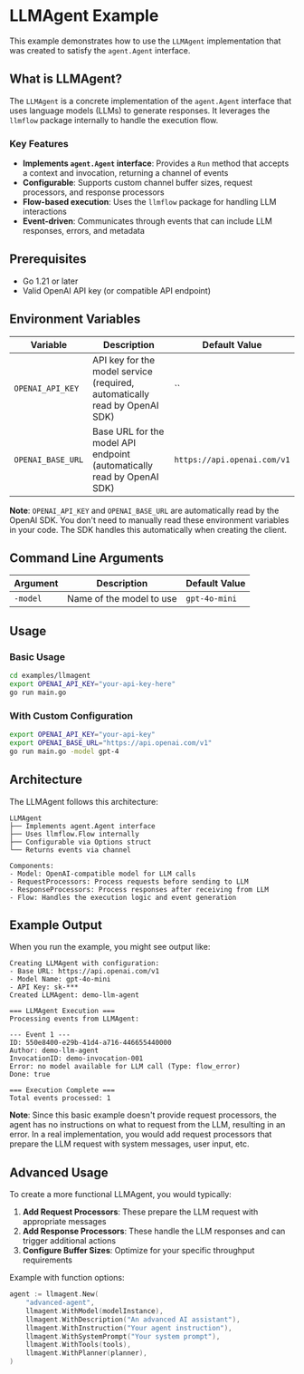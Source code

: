 # LLMAgent Example

This example demonstrates how to use the `LLMAgent` implementation that was created to satisfy the `agent.Agent` interface.

## What is LLMAgent?

The `LLMAgent` is a concrete implementation of the `agent.Agent` interface that uses language models (LLMs) to generate responses. It leverages the `llmflow` package internally to handle the execution flow.

### Key Features

- **Implements `agent.Agent` interface**: Provides a `Run` method that accepts a context and invocation, returning a channel of events
- **Configurable**: Supports custom channel buffer sizes, request processors, and response processors
- **Flow-based execution**: Uses the `llmflow` package for handling LLM interactions
- **Event-driven**: Communicates through events that can include LLM responses, errors, and metadata

## Prerequisites

- Go 1.21 or later
- Valid OpenAI API key (or compatible API endpoint)

## Environment Variables

| Variable          | Description                                                                | Default Value               |
| ----------------- | -------------------------------------------------------------------------- | --------------------------- |
| `OPENAI_API_KEY`  | API key for the model service (required, automatically read by OpenAI SDK) | ``                          |
| `OPENAI_BASE_URL` | Base URL for the model API endpoint (automatically read by OpenAI SDK)     | `https://api.openai.com/v1` |

**Note**: `OPENAI_API_KEY` and `OPENAI_BASE_URL` are automatically read by the OpenAI SDK. You don't need to manually read these environment variables in your code. The SDK handles this automatically when creating the client.

## Command Line Arguments

| Argument | Description              | Default Value |
| -------- | ------------------------ | ------------- |
| `-model` | Name of the model to use | `gpt-4o-mini` |

## Usage

### Basic Usage

```bash
cd examples/llmagent
export OPENAI_API_KEY="your-api-key-here"
go run main.go
```

### With Custom Configuration

```bash
export OPENAI_API_KEY="your-api-key"
export OPENAI_BASE_URL="https://api.openai.com/v1"
go run main.go -model gpt-4
```

## Architecture

The LLMAgent follows this architecture:

```
LLMAgent
├── Implements agent.Agent interface
├── Uses llmflow.Flow internally
├── Configurable via Options struct
└── Returns events via channel

Components:
- Model: OpenAI-compatible model for LLM calls
- RequestProcessors: Process requests before sending to LLM
- ResponseProcessors: Process responses after receiving from LLM
- Flow: Handles the execution logic and event generation
```

## Example Output

When you run the example, you might see output like:

```
Creating LLMAgent with configuration:
- Base URL: https://api.openai.com/v1
- Model Name: gpt-4o-mini
- API Key: sk-***
Created LLMAgent: demo-llm-agent

=== LLMAgent Execution ===
Processing events from LLMAgent:

--- Event 1 ---
ID: 550e8400-e29b-41d4-a716-446655440000
Author: demo-llm-agent
InvocationID: demo-invocation-001
Error: no model available for LLM call (Type: flow_error)
Done: true

=== Execution Complete ===
Total events processed: 1
```

**Note**: Since this basic example doesn't provide request processors, the agent has no instructions on what to request from the LLM, resulting in an error. In a real implementation, you would add request processors that prepare the LLM request with system messages, user input, etc.

## Advanced Usage

To create a more functional LLMAgent, you would typically:

1. **Add Request Processors**: These prepare the LLM request with appropriate messages
2. **Add Response Processors**: These handle the LLM responses and can trigger additional actions
3. **Configure Buffer Sizes**: Optimize for your specific throughput requirements

Example with function options:

```go
agent := llmagent.New(
    "advanced-agent",
    llmagent.WithModel(modelInstance),
    llmagent.WithDescription("An advanced AI assistant"),
    llmagent.WithInstruction("Your agent instruction"),
    llmagent.WithSystemPrompt("Your system prompt"),
    llmagent.WithTools(tools),
    llmagent.WithPlanner(planner),
)
```
